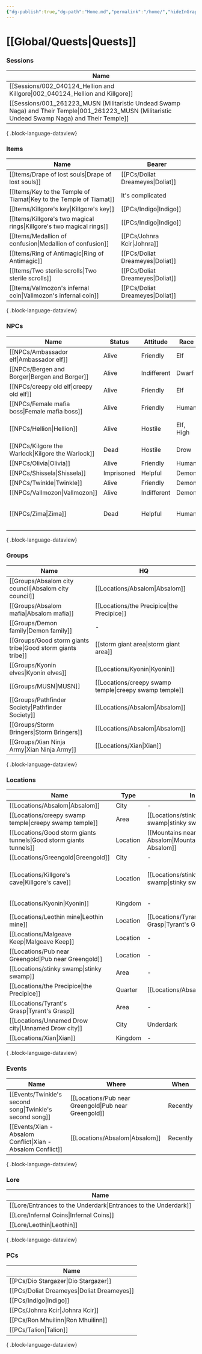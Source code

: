 ```yaml
---
{"dg-publish":true,"dg-path":"Home.md","permalink":"/home/","hideInGraph":true,"pinned":true,"tags":["global","gardenEntry","gardenEntry"],"noteIcon":"","created":"2023-12-31T12:02:25.713+01:00","updated":"2024-01-13T14:06:19.823+01:00"}
---
```


# [[Global/Quests\|Quests]]

### Sessions
| Name                                                                                                                                                 |
| ---------------------------------------------------------------------------------------------------------------------------------------------------- |
| [[Sessions/002_040124_Hellion and Killgore\|002_040124_Hellion and Killgore]]                                                                     |
| [[Sessions/001_261223_MUSN (Militaristic Undead Swamp Naga) and Their Temple\|001_261223_MUSN (Militaristic Undead Swamp Naga) and Their Temple]] |

{ .block-language-dataview}
### Items
| Name                                                                    | Bearer                              |
| ----------------------------------------------------------------------- | ----------------------------------- |
| [[Items/Drape of lost souls\|Drape of lost souls]]                   | [[PCs/Doliat Dreameyes\|Doliat]] |
| [[Items/Key to the Temple of Tiamat\|Key to the Temple of Tiamat]]   | It's complicated                    |
| [[Items/Killgore's key\|Killgore's key]]                             | [[PCs/Indigo\|Indigo]]           |
| [[Items/Killgore's two magical rings\|Killgore's two magical rings]] | [[PCs/Indigo\|Indigo]]           |
| [[Items/Medallion of confusion\|Medallion of confusion]]             | [[PCs/Johnra Kcir\|Johnra]]      |
| [[Items/Ring of Antimagic\|Ring of Antimagic]]                       | [[PCs/Doliat Dreameyes\|Doliat]] |
| [[Items/Two sterile scrolls\|Two sterile scrolls]]                   | [[PCs/Doliat Dreameyes\|Doliat]] |
| [[Items/Vallmozon's infernal coin\|Vallmozon's infernal coin]]       | [[PCs/Doliat Dreameyes\|Doliat]] |

{ .block-language-dataview}
### NPCs
| Name                                                 | Status     | Attitude    | Race      | Groups                               |
| ---------------------------------------------------- | ---------- | ----------- | --------- | ------------------------------------ |
| [[NPCs/Ambassador elf\|Ambassador elf]]           | Alive      | Friendly    | Elf       | [[Groups/Kyonin elves\|Kyonin elves]]                     |
| [[NPCs/Bergen and Borger\|Bergen and Borger]]     | Alive      | Indifferent | Dwarf     | \-                                   |
| [[NPCs/creepy old elf\|creepy old elf]]           | Alive      | Friendly    | Elf       | [[Groups/Kyonin elves\|Kyonin elves]]                     |
| [[NPCs/Female mafia boss\|Female mafia boss]]     | Alive      | Friendly    | Human     | [[Groups/Absalom mafia\|Absalom mafia]]                    |
| [[NPCs/Hellion\|Hellion]]                         | Alive      | Hostile     | Elf, High | [[Groups/Demon family\|Demon Family]], [[Groups/MUSN\|MUSN]]           |
| [[NPCs/Kilgore the Warlock\|Kilgore the Warlock]] | Dead       | Hostile     | Drow      | [[Groups/Demon family\|Demon Family]]                     |
| [[NPCs/Olivia\|Olivia]]                           | Alive      | Friendly    | Human     | \-                                   |
| [[NPCs/Shissela\|Shissela]]                       | Imprisoned | Helpful     | Demon     | \-                                   |
| [[NPCs/Twinkle\|Twinkle]]                         | Alive      | Friendly    | Demon     | \-                                   |
| [[NPCs/Vallmozon\|Vallmozon]]                     | Alive      | Indifferent | Demon     | \-                                   |
| [[NPCs/Zima\|Zima]]                               | Dead       | Helpful     | Human     | [[bad storm giants tribe\|bad storm giants tribe]], [[Groups/MUSN\|MUSN]] |

{ .block-language-dataview}
### Groups
| Name                                                           | HQ                      |
| -------------------------------------------------------------- | ----------------------- |
| [[Groups/Absalom city council\|Absalom city council]]       | [[Locations/Absalom\|Absalom]]             |
| [[Groups/Absalom mafia\|Absalom mafia]]                     | [[Locations/the Precipice\|the Precipice]]       |
| [[Groups/Demon family\|Demon family]]                       | \-                      |
| [[Groups/Good storm giants tribe\|Good storm giants tribe]] | [[storm giant area\|storm giant area]]    |
| [[Groups/Kyonin elves\|Kyonin elves]]                       | [[Locations/Kyonin\|Kyonin]]              |
| [[Groups/MUSN\|MUSN]]                                       | [[Locations/creepy swamp temple\|creepy swamp temple]] |
| [[Groups/Pathfinder Society\|Pathfinder Society]]           | [[Locations/Absalom\|Absalom]]             |
| [[Groups/Storm Bringers\|Storm Bringers]]                   | [[Locations/Absalom\|Absalom]]             |
| [[Groups/Xian Ninja Army\|Xian Ninja Army]]                 | [[Locations/Xian\|Xian]]                |

{ .block-language-dataview}
### Locations
| Name                                                                  | Type     | In                         | Near                                           |
| --------------------------------------------------------------------- | -------- | -------------------------- | ---------------------------------------------- |
| [[Locations/Absalom\|Absalom]]                                     | City     | \-                         | \-                                             |
| [[Locations/creepy swamp temple\|creepy swamp temple]]             | Area     | [[Locations/stinky swamp\|stinky swamp]]           | [[Locations/Killgore's cave\|Killgore's cave]]                            |
| [[Locations/Good storm giants tunnels\|Good storm giants tunnels]] | Location | [[Mountains near Absalom\|Mountains near Absalom]] |                                                |
| [[Locations/Greengold\|Greengold]]                                 | City     | \-                         | [[Locations/Kyonin\|Kyonin]]                                     |
| [[Locations/Killgore's cave\|Killgore's cave]]                     | Location | [[Locations/stinky swamp\|stinky swamp]]           | [[Locations/Unnamed Drow city\|Unnamed Drow city]], [[Locations/creepy swamp temple\|creepy swamp temple]] |
| [[Locations/Kyonin\|Kyonin]]                                       | Kingdom  | \-                         | [[Locations/stinky swamp\|stinky swamp]]                               |
| [[Locations/Leothin mine\|Leothin mine]]                           | Location | [[Locations/Tyrant's Grasp\|Tyrant's Grasp]]         | \-                                             |
| [[Locations/Malgeave Keep\|Malgeave Keep]]                         | Location | \-                         | [[Locations/Greengold\|Greengold]]                                  |
| [[Locations/Pub near Greengold\|Pub near Greengold]]               | Location | \-                         | [[Locations/Greengold\|Greengold]]                                  |
| [[Locations/stinky swamp\|stinky swamp]]                           | Area     | \-                         | [[Locations/Kyonin\|Kyonin]]                                     |
| [[Locations/the Precipice\|the Precipice]]                         | Quarter  | [[Locations/Absalom\|Absalom]]                | \-                                             |
| [[Locations/Tyrant's Grasp\|Tyrant's Grasp]]                       | Area     | \-                         | [[Locations/Absalom\|Absalom]]                                    |
| [[Locations/Unnamed Drow city\|Unnamed Drow city]]                 | City     | Underdark                  | [[Locations/Kyonin\|Kyonin]]                                     |
| [[Locations/Xian\|Xian]]                                           | Kingdom  | \-                         | \-                                             |

{ .block-language-dataview}
### Events
| Name                                                           | Where                  | When     |
| -------------------------------------------------------------- | ---------------------- | -------- |
| [[Events/Twinkle's second song\|Twinkle's second song]]     | [[Locations/Pub near Greengold\|Pub near Greengold]] | Recently |
| [[Events/Xian - Absalom Conflict\|Xian - Absalom Conflict]] | [[Locations/Absalom\|Absalom]]            | Recently |

{ .block-language-dataview}
### Lore
| Name                                                               |
| ------------------------------------------------------------------ |
| [[Lore/Entrances to the Underdark\|Entrances to the Underdark]] |
| [[Lore/Infernal Coins\|Infernal Coins]]                         |
| [[Lore/Leothin\|Leothin]]                                       |

{ .block-language-dataview}
### PCs
| Name                                          |
| --------------------------------------------- |
| [[PCs/Dio Stargazer\|Dio Stargazer]]       |
| [[PCs/Doliat Dreameyes\|Doliat Dreameyes]] |
| [[PCs/Indigo\|Indigo]]                     |
| [[PCs/Johnra Kcir\|Johnra Kcir]]           |
| [[PCs/Ron Mhuilinn\|Ron Mhuilinn]]         |
| [[PCs/Talion\|Talion]]                     |

{ .block-language-dataview}